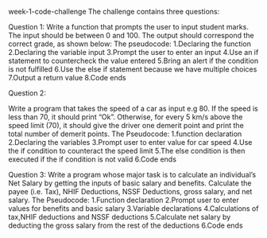  week-1-code-challenge
 The challenge contains three questions:

 Question 1:
 Write a function that prompts the user to input student marks. The input should be between 0 and 100. The output should correspond the correct grade, as shown below: 
 The pseudocode:
1.Declaring the function
2.Declaring the variable input
3.Prompt the user to enter an input
4.Use an if statement to countercheck the value entered
5.Bring an alert if the condition is not fulfilled
6.Use the else if statement because we have multiple choices
7.Output a return value
8.Code ends

Question 2:

Write a program that takes the speed of a car as input e.g 80. If the speed is less than 70, it should print “Ok”. Otherwise, for every 5 km/s above the speed limit (70), it should give the driver one demerit point and print the total number of demerit points.
  The Pseudocode:
1.function declaration
2.Declaring the variables
3.Prompt user to enter value for car speed
4.Use the if condition to counteract the speed limit
5.The else condition is then executed if the if condition is not valid
6.Code ends

Question 3:
Write a program whose major task is to calculate an individual’s Net Salary by getting the inputs of basic salary and benefits. Calculate the payee (i.e. Tax), NHIF Deductions, NSSF Deductions, gross salary, and net salary. 
  The Pseudocode:
1.Function declaration
2.Prompt user to enter values for benefits and basic salary
3.Variable declarations
4.Calculations of tax,NHIF deductions and NSSF deductions
5.Calculate net salary by deducting the gross salary from the rest of the deductions
6.Code ends

